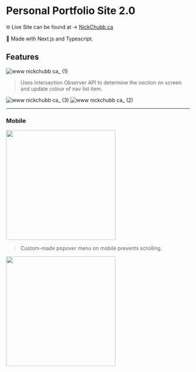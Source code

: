 # Personal Portfolio Site 2.0

🌐 Live Site can be found at -> [NickChubb.ca](https://nickchubb.ca)

🔧 Made with Next.js and Typescript.

## Features

![www nickchubb ca_ (1)](https://user-images.githubusercontent.com/4172020/219312428-dc15a1b1-eca6-4478-b490-ce1424490948.png)

> Uses Intersection Observer API to determine the section on screen and update colour of nav list item.

![www nickchubb ca_ (3)](https://user-images.githubusercontent.com/4172020/219319840-26ae618e-1426-42eb-a50c-29bcbeedb3ab.png)
![www nickchubb ca_ (2)](https://user-images.githubusercontent.com/4172020/219312457-eb39b143-e285-4ac8-b336-7d66a49ca28a.png)

---
### Mobile

<img src="https://user-images.githubusercontent.com/4172020/219322004-89d5a7eb-befd-40d0-aab8-5964fe54f06b.png" width="300">

> Custom-made popover menu on mobile prevents scrolling.

<img src="https://user-images.githubusercontent.com/4172020/219322027-f8e9d584-b4e6-4f06-8be5-4a0606c7d53f.png" width="300">
